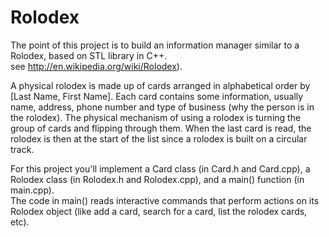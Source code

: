 # Rolodex

The point of this project is to build an information manager similar to a Rolodex, based on STL library in C++. \
see http://en.wikipedia.org/wiki/Rolodex). 

A physical rolodex is made up of cards arranged in alphabetical order by [Last Name, First Name]. Each card contains some information, usually name, address, phone number and type of business (why the person is in the rolodex). The physical mechanism of using a rolodex is turning the group of cards and flipping through them. When the last card is read, the rolodex is then at the start of the list since a rolodex is built on a circular track. 

For this project you'll implement a Card class (in Card.h and Card.cpp), a Rolodex class (in Rolodex.h and Rolodex.cpp), and a main() function (in main.cpp). \
The code in main() reads interactive commands that perform actions on its Rolodex object (like add a card, search for a card, list the rolodex cards, etc).
